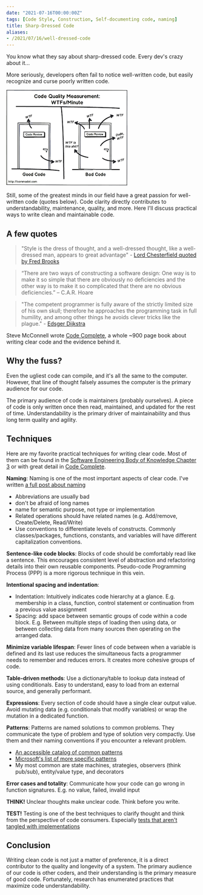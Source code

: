 ```yaml
---
date: "2021-07-16T00:00:00Z"
tags: [Code Style, Construction, Self-documenting code, naming]
title: Sharp-Dressed Code
aliases:
- /2021/07/16/well-dressed-code
---
```


You know what they say about sharp-dressed code. Every dev's crazy about it...

More seriously, developers often fail to notice well-written code, but easily recognize and curse poorly written code.

[![wtf per minute comic](../../../static/post-media/Well-Dressed-Code/WFTPM.png)](https://reviewthecode.blogspot.com/2016/01/wtf-per-minute-actual-measurement-for.html)

Still, some of the greatest minds in our field have a great passion for well-written code (quotes below). Code clarity directly contributes to understandability, maintenance, quality, and more.  Here I'll discuss practical ways to write clean and maintainable code.
<!--more-->

## A few quotes

>"Style is the dress of thought, and a well-dressed thought, like a well-dressed man, appears to great advantage" - [Lord Chesterfield quoted by Fred Brooks](https://www.amazon.com/Design-Essays-Computer-Scientist/dp/0201362988)

>   “There are two ways of constructing a software design: One way is to make it
>   so simple that there are obviously no deficiencies and the other way is to
>   make it so complicated that there are no obvious deficiencies.” – C.A.R. Hoare

> "The competent programmer is fully aware of the strictly limited
    size of his own skull; therefore he approaches the programming task
    in full humility, and among other things he avoids clever tricks
    like the plague." - [Edsger Dijkstra](https://www.cs.utexas.edu/~EWD/transcriptions/EWD03xx/EWD340.html)

Steve McConnell wrote [Code Complete](https://www.amazon.com/Code-Complete-Practical-Handbook-Construction/dp/0735619670), a whole ~900 page book about writing clear code and the evidence behind it.


## Why the fuss?

Even the ugliest code can compile, and it's all the same to the computer. However, that line of thought falsely assumes the computer is the primary audience for our code.

The primary audience of code is maintainers (probably ourselves). A piece of code is only written once then read, maintained, and updated for the rest of time. Understandability is the primary driver of maintainability and thus long term quality and agility.

<!-- call out construction and connect construction to design? (swebok quote on their overlap) -->


## Techniques

Here are my favorite practical techniques for writing clear code. Most of them can be found in the [Software Engineering Body of Knowledge Chapter 3](https://www.computer.org/education/bodies-of-knowledge/software-engineering/v3) or with great detail in [Code Complete](https://www.amazon.com/Code-Complete-Practical-Handbook-Construction/dp/0735619670).

**Naming**: Naming is one of the most important aspects of clear code. I've written [a full post about naming](../../posts/DevEssentials/2018-10-01-Semantic-Naming.md)
- Abbreviations are usually bad
- don't be afraid of long names
- name for semantic purpose, not type or implementation
- Related operations should have related names (e.g. Add/remove, Create/Delete, Read/Write)
- Use conventions to differentiate levels of constructs. Commonly classes/packages, functions, constants, and variables will have different capitalization conventions.

**Sentence-like code blocks**: Blocks of code should be comfortably read like a sentence. This encourages consistent level of abstraction and refactoring details into their own reusable components. Pseudo-code Programming Process (PPP) is a more rigorous technique in this vein.

**Intentional spacing and indentation**: 
- Indentation: Intuitively indicates code hierarchy at a glance. E.g. membership in a class, function, control statement or continuation from a previous value assignment 
- Spacing: add space between semantic groups of code within a code block. E.g. Between multiple steps of loading then using data, or between collecting data from many sources then operating on the arranged data. 

**Minimize variable lifespan**: Fewer lines of code between when a variable is defined and its last use reduces the simultaneous facts a programmer needs to remember and reduces errors. It creates more cohesive groups of code.

**Table-driven methods**: Use a dictionary/table to lookup data instead of using conditionals. Easy to understand, easy to load from an external source, and generally performant.

**Expressions**: Every section of code should have a single clear output value.
Avoid mutating data (e.g. conditionals that modify variables) or wrap the mutation in a dedicated function.

**Patterns**: Patterns are named solutions to common problems. They communicate the type of problem and type of solution very compactly. Use them and their naming conventions if you encounter a relevant problem.
- [An accessible catalog of common patterns](https://refactoring.guru/design-patterns/catalog)
- [Microsoft's list of more specific patterns](https://docs.microsoft.com/en-us/azure/architecture/patterns/)
- My most common are state machines, strategies, observers (think pub/sub), entity/value type, and decorators 
<!-- - TODO: link to practical patterns post -->

**Error cases and totality**: Communicate how your code can go wrong in function signatures. E.g. no value, failed, invalid input

**THINK!** Unclear thoughts make unclear code. Think before you write.

**TEST!** Testing is one of the best techniques to clarify thought and think from the perspective of code consumers. Especially [tests that aren't tangled with implementations](../../posts/2020/2020-08-21-Test-Api-InPractice.md)


## Conclusion

Writing clean code is not just a matter of preference, it is a direct contributor to the quality and longevity of a system. The primary audience of our code is other coders, and their understanding is the primary measure of good code. Fortunately, research has enumerated practices that maximize code understandability.

<!-- todo: need to balance message here with lead-in messaging -->
